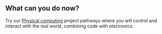 ## What can you do now?

Try our [Physical computing](https://projects.raspberrypi.org/en/collections/physical_computing) project pathways where you will control and interact with the real world, combining code with electronics.
